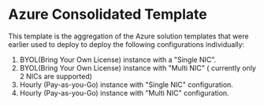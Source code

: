 # Azure Consolidated Template

This template is the aggregation of the Azure solution templates that were earlier used to deploy to deploy the following configurations individually:

1. BYOL(Bring Your Own License) instance with a "Single NIC".
2. BYOL(Bring Your Own License) instance with "Multi NIC" ( currently only 2 NICs are supported) 
3. Hourly (Pay-as-you-Go) instance with "Single NIC" configuration.
4. Hourly (Pay-as-you-Go) instance with "Multi NIC" configuration.
